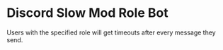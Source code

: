 # Discord Slow Mod Role Bot

Users with the specified role will get timeouts after every message they send.
